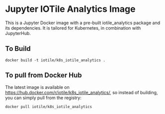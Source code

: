 # Jupyter IOTile Analytics Image

This is a Jupyter Docker image with a pre-built iotile_analytics package and its dependencies. It is tailored for Kubernetes, in combination with JupyterHub.

## To Build

```
docker build -t iotile/k8s_iotile_analytics .
```

## To pull from Docker Hub

The latest image is available on https://hub.docker.com/r/iotile/k8s_iotile_analytics/, so instead of building, you
can simply pull from the registry:

```
docker pull iotile/k8s_iotile_analytics
```
